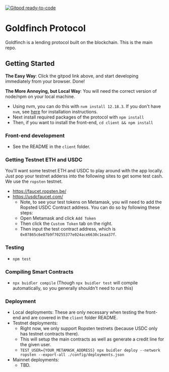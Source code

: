 [![Gitpod ready-to-code](https://img.shields.io/badge/Gitpod-ready--to--code-blue?logo=gitpod)](https://gitpod.io/#https://github.com/goldfinch-eng/goldfinch-protocol)

# Goldfinch Protocol
Goldfinch is a lending protocol built on the blockchain. This is the main repo.

## Getting Started
**The Easy Way**: Click the gitpod link above, and start developing immediately from your browser. Done!

**The More Annoying, but Local Way**:
You will need the correct version of node/npm on your local machine.
- Using nvm, you can do this with `nvm install 12.18.3`. If you don't have `nvm`, see [here](https://github.com/nvm-sh/nvm#installing-and-updating) for installation instructions.
- Next install required packages of the protocol with `npm install`
- Then, if you want to install the front-end, `cd client && npm install`

### Front-end development
- See the README in the `client` folder.

### Getting Testnet ETH and USDC
You'll want some testnet ETH and USDC to play around with the app locally. Just pop your testnet adderss into the following sites to get some test cash. We use the `ropsten` testnet.

- https://faucet.ropsten.be/
- https://usdcfaucet.com/
  - Note, to see your test tokens on Metamask, you will need to add the Ropsted USDC Contract address. You can do so by following these steps:
  - Open Metamask and click `Add Token`
  - Then click the `Custom Token` tab on the right.
  - Then input the test contract address, which is `0x07865c6e87b9f70255377e024ace6630c1eaa37f`.

### Testing
- `npm test`

### Compiling Smart Contracts
- `npx buidler compile` (Though `npx buidler test` will compile automatically, so you generally shouldn't need to run this)

### Deployment
- Local deployments: These are only necessary when testing the front-end and are covered in the `client` folder README.
- Testnet deployments: 
    - Right now, we only support Ropsten testnets (because USDC only has testnet contracts there).
    - This will setup the main contracts as well as generate a credit line for the given user.
    - `TEST_USER={YOUR_METAMASK_ADDRESS} npx buidler deploy --network ropsten --export-all ./config/deployments.json`
- Mainnet deployments:
    - TBD.

